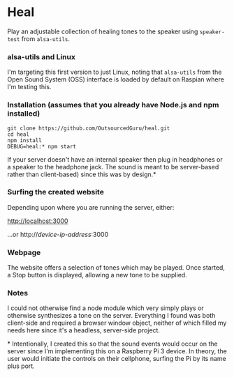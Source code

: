 # Heal
Play an adjustable collection of healing tones to the speaker using ``speaker-test`` from ``alsa-utils``.

### alsa-utils and Linux

I'm targeting this first version to just Linux, noting that ``alsa-utils`` from the Open Sound System (OSS) interface is loaded by default on Raspian where I'm testing this.

### Installation (assumes that you already have Node.js and npm installed)

````
git clone https://github.com/OutsourcedGuru/heal.git
cd heal
npm install
DEBUG=heal:* npm start
````

If your server doesn't have an internal speaker then plug in headphones or a speaker to the headphone jack. The sound is meant to be server-based rather than client-based) since this was by design.*

### Surfing the created website

Depending upon where you are running the server, either:

[http://localhost:3000](http://localhost:3000)

...or http://*device-ip-address*:3000

### Webpage

The website offers a selection of tones which may be played. Once started, a Stop button is displayed, allowing a new tone to be supplied.

### Notes

I could not otherwise find a node module which very simply plays or otherwise synthesizes a tone on the server. Everything I found was both client-side and required a browser window object, neither of which filled my needs here since it's a headless, server-side project.

\* Intentionally, I created this so that the sound events would occur on the server since I'm implementing this on a Raspberry Pi 3 device.  In theory, the user would initiate the controls on their cellphone, surfing the Pi by its name plus port.